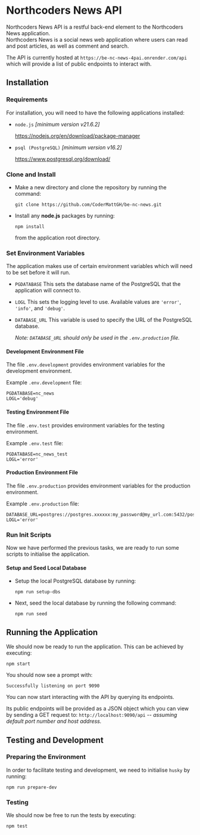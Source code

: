 # Northcoders News API

Northcoders News API is a restful back-end element to the Northcoders News application.  
Northcoders News is a social news web application where users can read and post 
articles, as well as comment and search.

The API is currently hosted at `https://be-nc-news-4pai.onrender.com/api` which
will provide a list of public endpoints to interact with.

## Installation

### Requirements

For installation, you will need to have the following applications installed:

* `node.js` <i>[minimum version v21.6.2]</i>

  https://nodejs.org/en/download/package-manager

* `psql (PostgreSQL)` <i>[minimum version v16.2]</i>

  https://www.postgresql.org/download/

### Clone and Install

* Make a new directory and clone the repository by running the command:
  
  `git clone https://github.com/CoderMattGH/be-nc-news.git`

* Install any <b>node.js</b> packages by running:
  
  `npm install`

  from the application root directory.

### Set Environment Variables

The application makes use of certain environment variables which will need to
be set before it will run.

* `PGDATABASE` This sets the database name of the PostgreSQL that the application
will connect to.

* `LOGL` This sets the logging level to use.  Available values are `'error'`, 
`'info'`, and `'debug'`.

* `DATABASE_URL` This variable is used to specify the URL of the PostgreSQL database. 
  
  <i>Note: `DATABASE_URL` should only be used in the `.env.production` file.</i>

#### Development Environment File

The file `.env.development` provides environment variables for the development environment.  

Example `.env.development` file:

```
PGDATABASE=nc_news
LOGL='debug'
```

#### Testing Environment File

The file `.env.test` provides environment variables for the testing environment.  

Example `.env.test` file:

```
PGDATABASE=nc_news_test
LOGL='error'
```

#### Production Environment File

The file `.env.production` provides environment variables for the production environment.  

Example `.env.production` file:

```
DATABASE_URL=postgres://postgres.xxxxxx:my_password@my_url.com:5432/postgres
LOGL='error'
```

### Run Init Scripts

Now we have performed the previous tasks, we are ready to run some scripts to
initialise the application.

#### Setup and Seed Local Database

* Setup the local PostgreSQL database by running:
   
  `npm run setup-dbs`

* Next, seed the local database by running the following command:

  `npm run seed`

## Running the Application

We should now be ready to run the application.  This can be achieved by executing:

 `npm start`

 You should now see a prompt with:

 ```
 Successfully listening on port 9090
 ```

 You can now start interacting with the API by querying its endpoints.

 Its public endpoints will be provided as a JSON object which you can view by sending 
a GET request to: `http://localhost:9090/api` -- <i>assuming default port number and host address.</i>

## Testing and Development

### Preparing the Environment

In order to facilitate testing and development, we need to initialise `husky` by running: 
  
  `npm run prepare-dev`

### Testing

We should now be free to run the tests by executing:
  
`npm test`